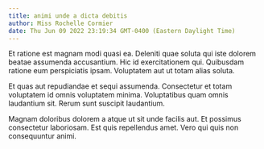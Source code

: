 ```yaml
---
title: animi unde a dicta debitis
author: Miss Rochelle Cormier
date: Thu Jun 09 2022 23:19:34 GMT-0400 (Eastern Daylight Time)
---
```

Et ratione est magnam modi quasi ea. Deleniti quae soluta qui iste dolorem beatae assumenda accusantium. Hic id exercitationem qui. Quibusdam ratione eum perspiciatis ipsam. Voluptatem aut ut totam alias soluta.

 Et quas aut repudiandae et sequi assumenda. Consectetur et totam voluptatem id omnis voluptatem minima. Voluptatibus quam omnis laudantium sit. Rerum sunt suscipit laudantium.

 Magnam doloribus dolorem a atque ut sit unde facilis aut. Et possimus consectetur laboriosam. Est quis repellendus amet. Vero qui quis non consequuntur animi.